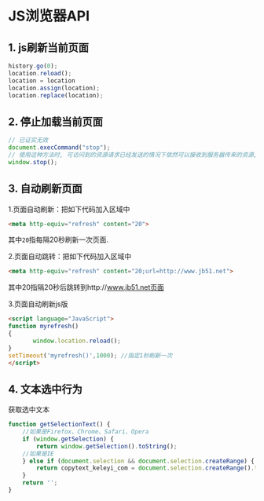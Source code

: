 # JS浏览器API

## 1. js刷新当前页面

```js
history.go(0);
location.reload();
location = location
location.assign(location);
location.replace(location);
```

## 2. 停止加载当前页面

```js
// 已证实无效
document.execCommand("stop");
// 使用这种方法时, 可访问到的资源请求已经发送的情况下依然可以接收到服务器传来的资源, 而未能建立连接的资源可以停止接收
window.stop();
```

## 3. 自动刷新页面

1.页面自动刷新：把如下代码加入<head>区域中

```html
<meta http-equiv="refresh" content="20">
```

其中`20`指每隔20秒刷新一次页面.

2.页面自动跳转：把如下代码加入<head>区域中

```html
<meta http-equiv="refresh" content="20;url=http://www.jb51.net">
```

其中20指隔20秒后跳转到http://www.jb51.net页面

3.页面自动刷新js版

```html
<script language="JavaScript">
function myrefresh()
{
       window.location.reload();
}
setTimeout('myrefresh()',1000); //指定1秒刷新一次
</script>
```

## 4. 文本选中行为

获取选中文本

```js
function getSelectionText() {
    //如果是Firefox、Chrome、Safari、Opera
    if (window.getSelection) { 
        return window.getSelection().toString();
    //如果是IE 
    } else if (document.selection && document.selection.createRange) { 
        return copytext_keleyi_com = document.selection.createRange().text;
    }
    return '';
}
```